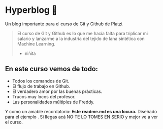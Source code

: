 # Hyperblog 🤖
Un blog importante para el curso de Git y Github de Platzi.
>El curso de Git y Github es lo que me hacía falta para triplicar mi salario y lanzarme a la industria del tejido de lana sintética con Machine Learning.   
>- niñita 

## En este curso vemos de todo: 

* Todos los comandos de Git.
* El flujo de trabajo en Github.
* El verdadero amor por las buenas prácticas. 
* Trucos muy locos del profesor.
* Las personalidades múltiples de Freddy. 

Y como un amable recordatorio: **Este readme.md es una locura.** Diseñado para el ejemplo . Si llegas acá NO TE LO TOMES EN SERIO y mejor ve a ver el curso. 


